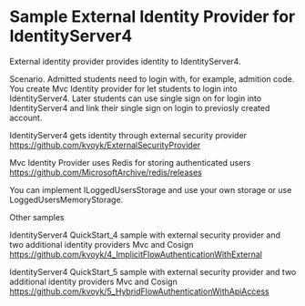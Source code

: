 # Sample External Identity Provider for IdentityServer4

External identity provider provides identity to IdentityServer4.

Scenario. Admitted students need to login with, for example, admition code. You create Mvc Identity provider for let students to login into IdentityServer4. Later students can use single sign on for login into IdentityServer4 and link their single sign on login to previosly created account.

IdentityServer4 gets identity through external security provider https://github.com/kvoyk/ExternalSecurityProvider

Mvc Identity Provider uses Redis for storing authenticated users https://github.com/MicrosoftArchive/redis/releases

You can implement ILoggedUsersStorage and use your own storage or use LoggedUsersMemoryStorage.

Other samples

IdentityServer4 QuickStart_4 sample with external security provider and two additional identity providers Mvc and Cosign https://github.com/kvoyk/4_ImplicitFlowAuthenticationWithExternal

IdentityServer4 QuickStart_5 sample with external security provider and two additional identity providers Mvc and Cosign https://github.com/kvoyk/5_HybridFlowAuthenticationWithApiAccess
